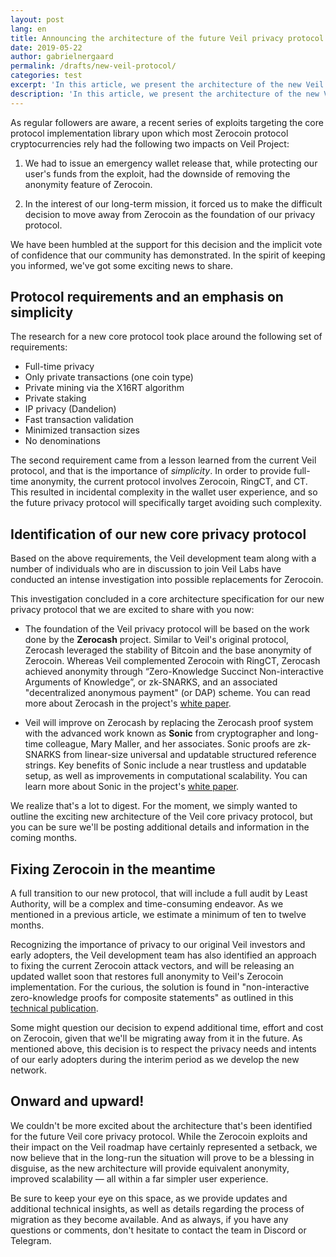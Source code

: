 ```yaml
---
layout: post
lang: en
title: Announcing the architecture of the future Veil privacy protocol
date: 2019-05-22
author: gabrielnergaard
permalink: /drafts/new-veil-protocol/
categories: test
excerpt: 'In this article, we present the architecture of the new Veil privacy protocol, and the steps we are taking to ensure the interim privacy of our early adopters.'
description: 'In this article, we present the architecture of the new Veil privacy protocol, and the steps we are taking to ensure the interim privacy of our early adopters.'
---
```


As regular followers are aware, a recent series of exploits targeting the core protocol implementation library upon which most Zerocoin protocol cryptocurrencies rely had the following two impacts on Veil Project:

1. We had to issue an emergency wallet release that, while protecting our user's funds from the exploit, had the downside of removing the anonymity feature of Zerocoin.

2. In the interest of our long-term mission, it forced us to make the difficult decision to move away from Zerocoin as the foundation of our privacy protocol.

We have been humbled at the support for this decision and the implicit vote of confidence that our community has demonstrated. In the spirit of keeping you informed, we've got some exciting news to share.

## Protocol requirements and an emphasis on simplicity

The research for a new core protocol took place around the following set of requirements:

- Full-time privacy
- Only private transactions (one coin type)
- Private mining via the X16RT algorithm
- Private staking
- IP privacy (Dandelion)
- Fast transaction validation
- Minimized transaction sizes
- No denominations

The second requirement came from a lesson learned from the current Veil protocol, and that is the importance of *simplicity*. In order to provide full-time anonymity, the current protocol involves Zerocoin, RingCT, and CT. This resulted in incidental complexity in the wallet user experience, and so the future privacy protocol will specifically target avoiding such complexity.

## Identification of our new core privacy protocol

Based on the above requirements, the Veil development team along with a number of individuals who are in discussion to join Veil Labs have conducted an intense investigation into possible replacements for Zerocoin. 

This investigation concluded in a core architecture specification for our new privacy protocol that we are excited to share with you now:

- The foundation of the Veil privacy protocol will be based on the work done by the **Zerocash** project. Similar to Veil's original protocol, Zerocash leveraged the stability of Bitcoin and the base anonymity of Zerocoin. Whereas Veil complemented Zerocoin with RingCT, Zerocash achieved anonymity through “Zero-Knowledge Succinct Non-interactive Arguments of Knowledge”, or zk-SNARKS, and an associated "decentralized anonymous payment" (or DAP) scheme. You can read more about Zerocash in the project's [white paper](http://zerocash-project.org/media/pdf/zerocash-extended-20140518.pdf).

- Veil will improve on Zerocash by replacing the Zerocash proof system with the advanced work known as **Sonic** from cryptographer and long-time colleague, Mary Maller, and her associates. Sonic proofs are zk-SNARKS from linear-size universal and updatable structured reference strings. Key benefits of Sonic include a near trustless and updatable setup, as well as improvements in computational scalability. You can learn more about Sonic in the project's [white paper](https://eprint.iacr.org/2019/099.pdf).

We realize that's a lot to digest. For the moment, we simply wanted to outline the exciting new architecture of the Veil core privacy protocol, but you can be sure we'll be posting additional details and information in the coming months.

## Fixing Zerocoin in the meantime

A full transition to our new protocol, that will include a full audit by Least Authority, will be a complex and time-consuming endeavor. As we mentioned in a previous article, we estimate a minimum of ten to twelve months.

Recognizing the importance of privacy to our original Veil investors and early adopters, the Veil development team has also identified an approach to fixing the current Zerocoin attack vectors, and will be releasing an updated wallet soon that restores full anonymity to Veil's Zerocoin implementation. For the curious, the solution is found in "non-interactive zero-knowledge proofs for composite statements" as outlined in this [technical publication](https://eprint.iacr.org/2018/557.pdf).

Some might question our decision to expend additional time, effort and cost on Zerocoin, given that we'll be migrating away from it in the future. As mentioned above, this decision is to respect the privacy needs and intents of our early adopters during the interim period as we develop the new network.

## Onward and upward!

We couldn't be more excited about the architecture that's been identified for the future Veil core privacy protocol. While the Zerocoin exploits and their impact on the Veil roadmap have certainly represented a setback, we now believe that in the long-run the situation will prove to be a blessing in disguise, as the new architecture will provide equivalent anonymity, improved scalability — all within a far simpler user experience.

Be sure to keep your eye on this space, as we provide updates and additional technical insights, as well as details regarding the process of migration as they become available. And as always, if you have any questions or comments, don't hesitate to contact the team in Discord or Telegram.

